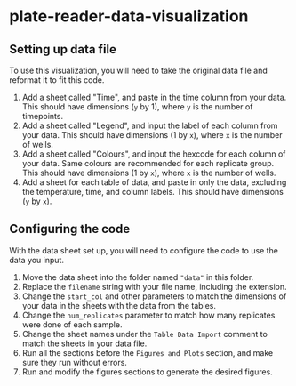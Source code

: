 # plate-reader-data-visualization

## Setting up data file

To use this visualization, you will need to take the original data file and reformat it to fit this code.

1) Add a sheet called "Time", and paste in the time column from your data. This should have dimensions (`y` by 1), where `y` is the number of timepoints.
2) Add a sheet called "Legend", and input the label of each column from your data. This should have dimensions (1 by `x`), where `x` is the number of wells.
3) Add a sheet called "Colours", and input the hexcode for each column of your data. Same colours are recommended for each replicate group. This should have dimensions (1 by `x`), where `x` is the number of wells.
4) Add a sheet for each table of data, and paste in only the data, excluding the temperature, time, and column labels. This should have dimensions (`y` by `x`).

## Configuring the code

With the data sheet set up, you will need to configure the code to use the data you input.

1) Move the data sheet into the folder named `"data"` in this folder.
2) Replace the `filename` string with your file name, including the extension.
3) Change the `start_col` and other parameters to match the dimensions of your data in the sheets with the data from the tables.
4) Change the `num_replicates` parameter to match how many replicates were done of each sample.
5) Change the sheet names under the `Table Data Import` comment to match the sheets in your data file.
6) Run all the sections before the `Figures and Plots` section, and make sure they run without errors.
7) Run and modify the figures sections to generate the desired figures.